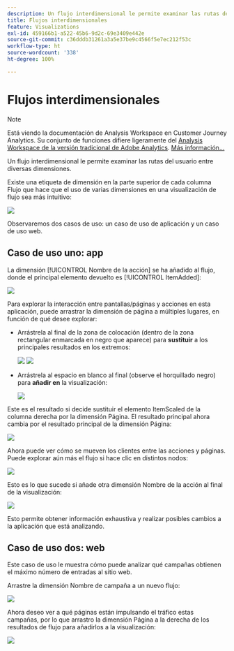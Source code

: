 ```yaml
---
description: Un flujo interdimensional le permite examinar las rutas del usuario entre diversas dimensiones.
title: Flujos interdimensionales
feature: Visualizations
exl-id: 459166b1-a522-45b6-9d2c-69e3409e442e
source-git-commit: c36dddb31261a3a5e37be9c4566f5e7ec212f53c
workflow-type: ht
source-wordcount: '338'
ht-degree: 100%

---
```


# Flujos interdimensionales

>[!NOTE]
>
>Está viendo la documentación de Analysis Workspace en Customer Journey Analytics. Su conjunto de funciones difiere ligeramente del [Analysis Workspace de la versión tradicional de Adobe Analytics](https://experienceleague.adobe.com/docs/analytics/analyze/analysis-workspace/home.html?lang=es). [Más información...](/help/getting-started/cja-aa.md)

Un flujo interdimensional le permite examinar las rutas del usuario entre diversas dimensiones.

Existe una etiqueta de dimensión en la parte superior de cada columna Flujo que hace que el uso de varias dimensiones en una visualización de flujo sea más intuitivo:

![](assets/flow.png)

Observaremos dos casos de uso: un caso de uso de aplicación y un caso de uso web.

## Caso de uso uno: app

La dimensión [!UICONTROL Nombre de la acción] se ha añadido al flujo, donde el principal elemento devuelto es [!UICONTROL ItemAdded]:

![](assets/multi-dimensional-flow.png)

Para explorar la interacción entre pantallas/páginas y acciones en esta aplicación, puede arrastrar la dimensión de página a múltiples lugares, en función de qué desee explorar:

* Arrástrela al final de la zona de colocación (dentro de la zona rectangular enmarcada en negro que aparece) para **sustituir** a los principales resultados en los extremos:

   ![](assets/multi-dimensional-flow2.png) ![](assets/multi-dimensional-flow3.png)

* Arrástrela al espacio en blanco al final (observe el horquillado negro) para **añadir en** la visualización:

   ![](assets/multi-dimensional-flow4.png)

Este es el resultado si decide sustituir el elemento ItemScaled de la columna derecha por la dimensión Página. El resultado principal ahora cambia por el resultado principal de la dimensión Página:

![](assets/multi-dimensional-flow5.png)

Ahora puede ver cómo se mueven los clientes entre las acciones y páginas. Puede explorar aún más el flujo si hace clic en distintos nodos:

![](assets/multi-dimensional-flow6.png)

Esto es lo que sucede si añade otra dimensión Nombre de la acción al final de la visualización:

![](assets/multi-dimensional-flow7.png)

Esto permite obtener información exhaustiva y realizar posibles cambios a la aplicación que está analizando.

## Caso de uso dos: web

Este caso de uso le muestra cómo puede analizar qué campañas obtienen el máximo número de entradas al sitio web.

Arrastre la dimensión Nombre de campaña a un nuevo flujo:

![](assets/multi-dimensional-flow8.png)

Ahora deseo ver a qué páginas están impulsando el tráfico estas campañas, por lo que arrastro la dimensión Página a la derecha de los resultados de flujo para añadirlos a la visualización:

![](assets/multi-dimensional-flow9.png)
